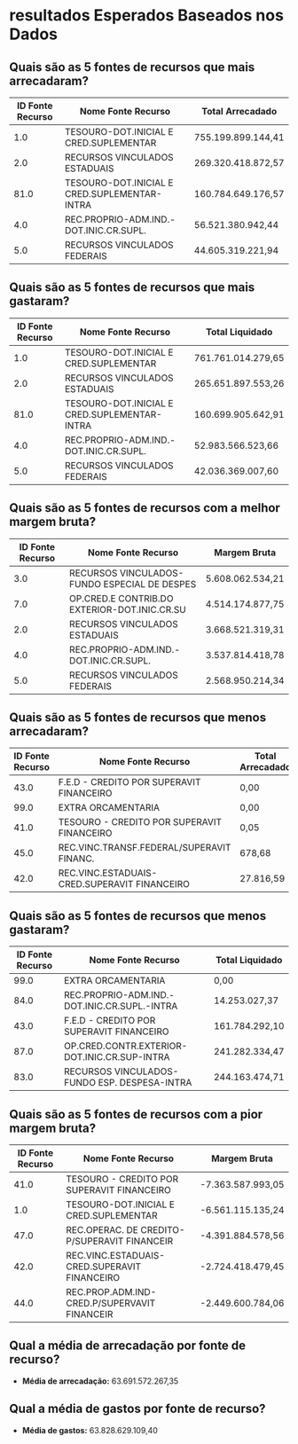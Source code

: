 # resultados Esperados Baseados nos Dados

## Quais são as 5 fontes de recursos que mais arrecadaram?
| ID Fonte Recurso | Nome Fonte Recurso | Total Arrecadado |
|------------------|--------------------|------------------|
| 1.0 | TESOURO-DOT.INICIAL E CRED.SUPLEMENTAR | 755.199.899.144,41 |
| 2.0 | RECURSOS VINCULADOS ESTADUAIS | 269.320.418.872,57 |
| 81.0 | TESOURO-DOT.INICIAL E CRED.SUPLEMENTAR-INTRA | 160.784.649.176,57 |
| 4.0 | REC.PROPRIO-ADM.IND.-DOT.INIC.CR.SUPL. | 56.521.380.942,44 |
| 5.0 | RECURSOS VINCULADOS FEDERAIS | 44.605.319.221,94 |

## Quais são as 5 fontes de recursos que mais gastaram?
| ID Fonte Recurso | Nome Fonte Recurso | Total Liquidado |
|------------------|--------------------|-----------------|
| 1.0 | TESOURO-DOT.INICIAL E CRED.SUPLEMENTAR | 761.761.014.279,65 |
| 2.0 | RECURSOS VINCULADOS ESTADUAIS | 265.651.897.553,26 |
| 81.0 | TESOURO-DOT.INICIAL E CRED.SUPLEMENTAR-INTRA | 160.699.905.642,91 |
| 4.0 | REC.PROPRIO-ADM.IND.-DOT.INIC.CR.SUPL. | 52.983.566.523,66 |
| 5.0 | RECURSOS VINCULADOS FEDERAIS | 42.036.369.007,60 |

## Quais são as 5 fontes de recursos com a melhor margem bruta?
| ID Fonte Recurso | Nome Fonte Recurso | Margem Bruta |
|------------------|--------------------|--------------|
| 3.0 | RECURSOS VINCULADOS-FUNDO ESPECIAL DE DESPES | 5.608.062.534,21 |
| 7.0 | OP.CRED.E CONTRIB.DO EXTERIOR-DOT.INIC.CR.SU | 4.514.174.877,75 |
| 2.0 | RECURSOS VINCULADOS ESTADUAIS | 3.668.521.319,31 |
| 4.0 | REC.PROPRIO-ADM.IND.-DOT.INIC.CR.SUPL. | 3.537.814.418,78 |
| 5.0 | RECURSOS VINCULADOS FEDERAIS | 2.568.950.214,34 |

## Quais são as 5 fontes de recursos que menos arrecadaram?
| ID Fonte Recurso | Nome Fonte Recurso | Total Arrecadado |
|------------------|--------------------|------------------|
| 43.0 | F.E.D - CREDITO POR SUPERAVIT FINANCEIRO | 0,00 |
| 99.0 | EXTRA ORCAMENTARIA | 0,00 |
| 41.0 | TESOURO - CREDITO POR SUPERAVIT FINANCEIRO | 0,05 |
| 45.0 | REC.VINC.TRANSF.FEDERAL/SUPERAVIT FINANC. | 678,68 |
| 42.0 | REC.VINC.ESTADUAIS-CRED.SUPERAVIT FINANCEIRO | 27.816,59 |

## Quais são as 5 fontes de recursos que menos gastaram?
| ID Fonte Recurso | Nome Fonte Recurso | Total Liquidado |
|------------------|--------------------|-----------------|
| 99.0 | EXTRA ORCAMENTARIA | 0,00 |
| 84.0 | REC.PROPRIO-ADM.IND.-DOT.INIC.CR.SUPL.-INTRA | 14.253.027,37 |
| 43.0 | F.E.D - CREDITO POR SUPERAVIT FINANCEIRO | 161.784.292,10 |
| 87.0 | OP.CRED.CONTR.EXTERIOR-DOT.INIC.CR.SUP-INTRA | 241.282.334,47 |
| 83.0 | RECURSOS VINCULADOS-FUNDO ESP. DESPESA-INTRA | 244.163.474,71 |

## Quais são as 5 fontes de recursos com a pior margem bruta?
| ID Fonte Recurso | Nome Fonte Recurso | Margem Bruta |
|------------------|--------------------|--------------|
| 41.0 | TESOURO - CREDITO POR SUPERAVIT FINANCEIRO | -7.363.587.993,05 |
| 1.0 | TESOURO-DOT.INICIAL E CRED.SUPLEMENTAR | -6.561.115.135,24 |
| 47.0 | REC.OPERAC. DE CREDITO-P/SUPERAVIT FINANCEIR | -4.391.884.578,56 |
| 42.0 | REC.VINC.ESTADUAIS-CRED.SUPERAVIT FINANCEIRO | -2.724.418.479,45 |
| 44.0 | REC.PROP.ADM.IND-CRED.P/SUPERVAVIT FINANCEIR | -2.449.600.784,06 |

## Qual a média de arrecadação por fonte de recurso?
- **Média de arrecadação:** 63.691.572.267,35

## Qual a média de gastos por fonte de recurso?
- **Média de gastos:** 63.828.629.109,40
